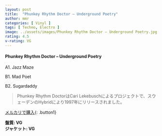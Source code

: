 ```yaml
---
layout: post
title:  "Phunkey Rhythm Doctor – Underground Poetry"
author: mmr
categories: [ Vinyl ]
tags: [ Techno, Electro ]
image: ../assets/images/Phunkey Rhythm Doctor – Underground Poetry.jpg
rating: 4.5
v-rating: VG
---
```


#### Phunkey Rhythm Doctor – Underground Poetry

A1. Jazz Maze

B1. Mad Poet

B2. Sugardaddy

> Phunkey Rhythm DoctorはCari Lekebuschによるプロジェクトで、スウェーデンのHybridにより1997年にリリースされました。

[メルカリで購入](https://jp.mercari.com/item/m44344612088){: .button1}


<div class="mt-4 mb-4 d-flex align-items-center">
<strong class="mr-1">盤質: VG</strong>
</div>
<div class="mt-4 mb-4 d-flex align-items-center">
<strong class="mr-1">ジャケット: VG</strong>
</div>
